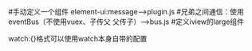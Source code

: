#手动定义一个组件 element-ui:message——>plugin.js
#兄弟之间通信：使用eventBus（不使用vuex、子传父 父传子）——>bus.js
#定义iview的large组件

watch:{}格式可以使用watch本身自带的配置